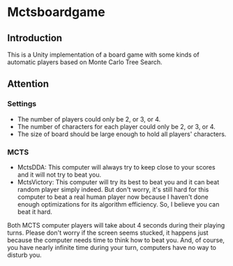 # Mctsboardgame
## Introduction

This is a Unity implementation of a board game with some kinds of automatic players based on Monte Carlo Tree Search. 


## Attention

### Settings

- The number of players could only be 2, or 3, or 4.
- The number of characters for each player could only be 2, or 3, or 4.
- The size of board should be large enough to hold all players' characters.

### MCTS

- MctsDDA: This computer will always try to keep close to your scores and it will not try to beat you.
- MctsVictory: This computer will try its best to beat you and it can beat random player simply indeed. But don't worry, it's still hard for this computer to beat a real human player now because I haven't done enough optimizations for its algorithm efficiency. So, I believe you can beat it hard.

Both MCTS computer players will take about 4 seconds during their playing turns. Please don't worry if the screen seems stucked, it happens just because the computer needs time to think how to beat you. And, of course, you have nearly infinite time during your turn, computers have no way to disturb you.
